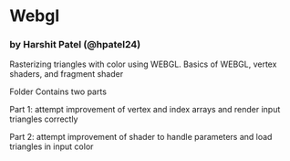 # Webgl

### by Harshit Patel (@hpatel24)

Rasterizing triangles with color using WEBGL. Basics of WEBGL, vertex shaders, and fragment shader

Folder Contains two parts
    
  Part 1: attempt improvement of vertex and index arrays and render input triangles correctly
  
  Part 2: attempt improvement of shader to handle parameters and load triangles in input color

